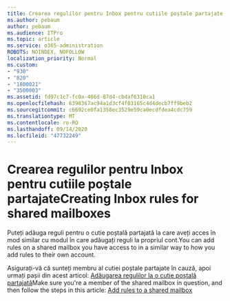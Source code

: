 ```yaml
---
title: Crearea regulilor pentru Inbox pentru cutiile poștale partajate
ms.author: pebaum
author: pebaum
ms.audience: ITPro
ms.topic: article
ms.service: o365-administration
ROBOTS: NOINDEX, NOFOLLOW
localization_priority: Normal
ms.custom:
- "930"
- "820"
- "1800021"
- "3500003"
ms.assetid: fd97c1c7-fc0a-466d-87d4-cbdaf6310ca1
ms.openlocfilehash: 6398367ac94a1d3cf4f03165c4d4decb7ff9beb2
ms.sourcegitcommit: c6692ce0fa1358ec3529e59ca0ecdfdea4cdc759
ms.translationtype: MT
ms.contentlocale: ro-RO
ms.lasthandoff: 09/14/2020
ms.locfileid: "47732249"
---
```

# <a name="creating-inbox-rules-for-shared-mailboxes"></a><span data-ttu-id="d6ff6-102">Crearea regulilor pentru Inbox pentru cutiile poștale partajate</span><span class="sxs-lookup"><span data-stu-id="d6ff6-102">Creating Inbox rules for shared mailboxes</span></span>

<span data-ttu-id="d6ff6-103">Puteți adăuga reguli pentru o cutie poștală partajată la care aveți acces în mod similar cu modul în care adăugați reguli la propriul cont.</span><span class="sxs-lookup"><span data-stu-id="d6ff6-103">You can add rules on a shared mailbox you have access to in a similar way to how you add rules to their own account.</span></span>
  
<span data-ttu-id="d6ff6-104">Asigurați-vă că sunteți membru al cutiei poștale partajate în cauză, apoi urmați pașii din acest articol: [Adăugarea regulilor la o cutie poștală partajată](https://support.office.com/article/b0963400-2a51-4c64-afc7-b816d737d164)</span><span class="sxs-lookup"><span data-stu-id="d6ff6-104">Make sure you're a member of the shared mailbox in question, and then follow the steps in this article: [Add rules to a shared mailbox](https://support.office.com/article/b0963400-2a51-4c64-afc7-b816d737d164)</span></span>
  